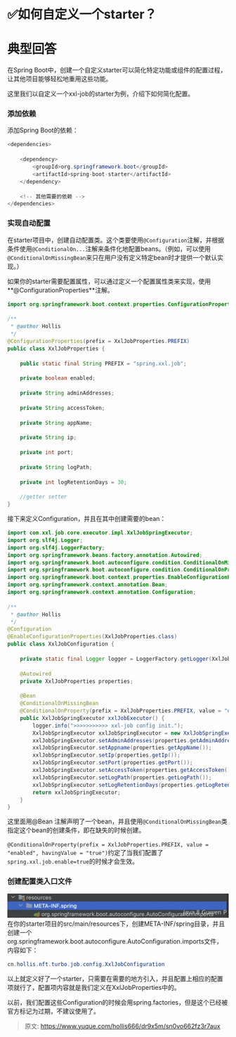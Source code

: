 # ✅如何自定义一个starter？


# 典型回答

在Spring Boot中，创建一个自定义starter可以简化特定功能或组件的配置过程，让其他项目能够轻松地重用这些功能。

这里我们以自定义一个xxl-job的starter为例，介绍下如何简化配置。


### 添加依赖

添加Spring Boot的依赖：
```java
<dependencies>

    <dependency>
        <groupId>org.springframework.boot</groupId>
        <artifactId>spring-boot-starter</artifactId>
    </dependency>
    
    <!-- 其他需要的依赖 -->
</dependencies>

```


### 实现自动配置

在starter项目中，创建自动配置类。这个类要使用`@Configuration`注解，并根据条件使用`@ConditionalOn...`注解来条件化地配置beans。（例如，可以使用`@ConditionalOnMissingBean`来只在用户没有定义特定bean时才提供一个默认实现。）

如果你的starter需要配置属性，可以通过定义一个配置属性类来实现，使用**@ConfigurationProperties**注解。

```java
import org.springframework.boot.context.properties.ConfigurationProperties;

/**
 * @author Hollis
 */
@ConfigurationProperties(prefix = XxlJobProperties.PREFIX)
public class XxlJobProperties {

    public static final String PREFIX = "spring.xxl.job";

    private boolean enabled;

    private String adminAddresses;

    private String accessToken;

    private String appName;

    private String ip;

    private int port;

    private String logPath;

    private int logRetentionDays = 30;

    //getter setter
}

```

接下来定义Configuration，并且在其中创建需要的bean：

```java
import com.xxl.job.core.executor.impl.XxlJobSpringExecutor;
import org.slf4j.Logger;
import org.slf4j.LoggerFactory;
import org.springframework.beans.factory.annotation.Autowired;
import org.springframework.boot.autoconfigure.condition.ConditionalOnMissingBean;
import org.springframework.boot.autoconfigure.condition.ConditionalOnProperty;
import org.springframework.boot.context.properties.EnableConfigurationProperties;
import org.springframework.context.annotation.Bean;
import org.springframework.context.annotation.Configuration;

/**
 * @author Hollis
 */
@Configuration
@EnableConfigurationProperties(XxlJobProperties.class)
public class XxlJobConfiguration {

    private static final Logger logger = LoggerFactory.getLogger(XxlJobConfiguration.class);

    @Autowired
    private XxlJobProperties properties;

    @Bean
    @ConditionalOnMissingBean
    @ConditionalOnProperty(prefix = XxlJobProperties.PREFIX, value = "enabled", havingValue = "true")
    public XxlJobSpringExecutor xxlJobExecutor() {
        logger.info(">>>>>>>>>>> xxl-job config init.");
        XxlJobSpringExecutor xxlJobSpringExecutor = new XxlJobSpringExecutor();
        xxlJobSpringExecutor.setAdminAddresses(properties.getAdminAddresses());
        xxlJobSpringExecutor.setAppname(properties.getAppName());
        xxlJobSpringExecutor.setIp(properties.getIp());
        xxlJobSpringExecutor.setPort(properties.getPort());
        xxlJobSpringExecutor.setAccessToken(properties.getAccessToken());
        xxlJobSpringExecutor.setLogPath(properties.getLogPath());
        xxlJobSpringExecutor.setLogRetentionDays(properties.getLogRetentionDays());
        return xxlJobSpringExecutor;
    }
}

```

这里面用@Bean 注解声明了一个bean，并且使用`@ConditionalOnMissingBean`类指定这个bean的创建条件，即在缺失的时候创建。

`@ConditionalOnProperty(prefix = XxlJobProperties.PREFIX, value = "enabled", havingValue = "true")`约定了当我们配置了`spring.xxl.job.enable=true`的时候才会生效。


### 创建配置类入口文件

![image.png](./img/ru9U4biwi5JS8oFz/1708752264849-bac41842-2d0c-4e60-a91e-7c2e3b32d744-413847.png)
在你的starter项目的src/main/resources下，创建META-INF/spring目录，并且创建一个
org.springframework.boot.autoconfigure.AutoConfiguration.imports文件，内容如下：

```java
cn.hollis.nft.turbo.job.config.XxlJobConfiguration
```

以上就定义好了一个starter，只需要在需要的地方引入，并且配置上相应的配置项就行了，配置项内容就是我们定义在XxlJobProperties中的。

以前，我们配置这些Configuration的时候会用spring.factories，但是这个已经被官方标记为过期，不建议使用了。








> 原文: <https://www.yuque.com/hollis666/dr9x5m/sn0vo662fz3r7aux>